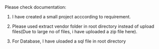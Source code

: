 Please check documentation:
1. I have created a small project acccording to requirement.
2. Please used extract vendor folder in root directory instead of upload files(Due to large no of files, i have uploaded a zip file here).

3. For Database, I have uloaded a sql file in root directory
